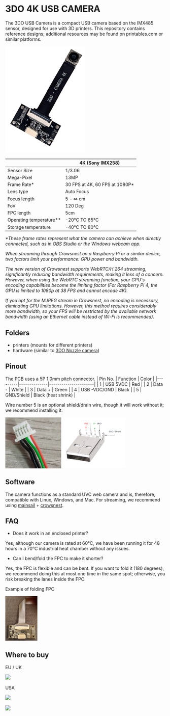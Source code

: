 # 3DO 4K USB CAMERA

The 3DO USB Camera is a compact USB camera based on the IMX485 sensor, designed for use with 3D printers.
This repository contains reference designs; additional resources may be found on printables.com or similar platforms.

<img src="./images/3DO-WEBCAMERA.png" width="50%">

|                         | 4K (Sony IMX258)     |
|-------------------------|----------------------|
| Sensor Size             | 1/3.06               |
| Mega-Pixel              | 13MP                 |
| Frame Rate*             | 30 FPS at 4K, 60 FPS at 1080P* |
| Lens type               | Auto Focus          |
| Focus length            | 5 - ∞ cm            |
| FoV                     | 120 Deg              |
| FPC length              | 5cm                  |
| Operating temperature** | -20°C TO 65°C        |
| Storage temperature     | -40°C TO 80°C        |

_*These frame rates represent what the camera can achieve when directly connected, such as in OBS Studio or the Windows webcam app._

_When streaming through Crowsnest on a Raspberry Pi or a similar device, two factors limit your performance: GPU power and bandwidth._

_The new version of Crowsnest supports WebRTC/H.264 streaming, significantly reducing bandwidth requirements, making it less of a concern. However, when using the WebRTC streaming function, your GPU's encoding capabilities become the limiting factor (For Raspberry Pi 4, the GPU is limited to 1080p at 38 FPS and cannot encode 4K)._

_If you opt for the MJPEG stream in Crowsnest, no encoding is necessary, eliminating GPU limitations. However, this method requires considerably more bandwidth, so your FPS will be restricted by the available network bandwidth (using an Ethernet cable instead of Wi-Fi is recommended)._


## Folders
- printers (mounts for different printers)
- hardware (similar to [3DO Nozzle camera](https://github.com/3DO-EU/nozzle-camera/tree/main/hardware))

## Pinout
The PCB uses a 5P 1.0mm pitch connector.
| Pin No. | Function     | Color                |
|---------|--------------|----------------------|
| 1       | USB 5VDC     | Red                  |
| 2       | Data -       | White                |
| 3       | Data +       | Green                |
| 4       | USB -VDC/GND | Black                |
| 5       | GND/Shield   | Black (heat shrink)  |

Wire number 5 is an optional shield/drain wire, though it will work without it; we recommend installing it.

<img src="./images/pinout_5p.png" width="35%" align="left">
<img src="./images/pinout_usb2.png" width="40%">
</br> 


## Software
The camera functions as a standard UVC web camera and is, therefore, compatible with Linux, Windows, and Mac.
For streaming, we recommend using [mainsail](https://github.com/mainsail-crew/mainsail) + [crowsnest](https://github.com/mainsail-crew/crowsnest). 

## FAQ
- Does it work in an enclosed printer?

Yes, although our camera is rated at 60°C, we have been running it for 48 hours in a 70°C industrial heat chamber without any issues.

- Can I bend/fold the FPC to make it shorter?

Yes, the FPC is flexible and can be bent. If you want to fold it (180 degrees), we recommend doing this at most one time in the same spot; otherwise, you risk breaking the lanes inside the FPC.

Example of folding FPC

<img src="./images/FPC_BEND.jpg" width="20%">

## Where to buy
EU / UK

<a alt="3DO" href="https://3do.eu/"><img src="https://3do.dk/img/logo-1694603603.jpg" width="200" ></a>

USA 

<a alt="Fabreeko" href="https://www.fabreeko.com/"><img src="https://cdn.shopify.com/s/files/1/0266/5001/7990/files/Fabreeko_Logo_ecf1536e-3074-4a0e-9306-87ca89f1abbd_320x.png" width="200" ></a>

<a alt="KB3D" href="https://kb-3d.com/"><img src="https://kb-3d.com/store/img/kb-3d-logo-1673465361.jpg" width="200" ></a>
